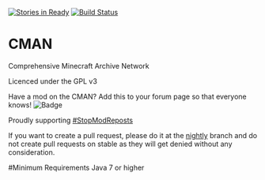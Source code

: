 [![Stories in Ready](https://badge.waffle.io/Comprehensive-Minecraft-Archive-Network/CMAN.png?label=ready&title=Ready)](https://waffle.io/Comprehensive-Minecraft-Archive-Network/CMAN-Java)
[![Build Status](https://travis-ci.org/Comprehensive-Minecraft-Archive-Network/CMAN-Java.svg?branch=stable)](https://travis-ci.org/Comprehensive-Minecraft-Archive-Network/CMAN-Java)
# CMAN
Comprehensive Minecraft Archive Network

Licenced under the GPL v3

Have a mod on the CMAN? Add this to your forum page so that everyone knows! ![Badge](https://img.shields.io/badge/CMAN-Indexed-green.svg?style=flat-square)

Proudly supporting [#StopModReposts](http://www.stopmodreposts.org)

If you want to create a pull request, please do it at the [nightly](https://github.com/Comprehensive-Minecraft-Archive-Network/CMAN-Java/tree/nightly) branch and do not create pull requests on stable as they will get denied without any consideration.

#Minimum Requirements
Java 7 or higher
